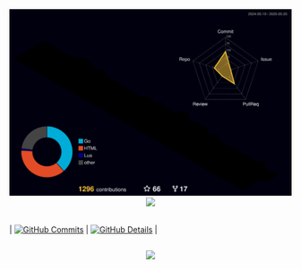 <img src="./profile-3d-contrib/profile-night-rainbow.svg" alt="wiliamvj status 3d" width="1000" />

<div align="center">
  <a href="https://skillicons.dev">
    <img src="https://skillicons.dev/icons?i=go,docker,javascript,typescript,react,nodejs,nest,materialui,linux,mongodb,postgres,mysql,ruby,rails,elasticsearch" />
  </a>
  <br />
</div>

##

| [![GitHub Commits](http://github-profile-summary-cards.vercel.app/api/cards/productive-time?username=wiliamvj&theme=aura_dark&utcOffset=-3)](https://github.com/vn7n24fzkq/github-profile-summary-cards) | [![GitHub Details](http://github-profile-summary-cards.vercel.app/api/cards/profile-details?username=wiliamvj&theme=aura_dark)](https://github.com/vn7n24fzkq/github-profile-summary-cards) |  

##

<div align="center">
  <img src="https://github-profile-trophy.vercel.app/?username=wiliamvj&row=1&column=6&theme=dracula&margin-w=15&margin-h=15"/>
</div>
  
